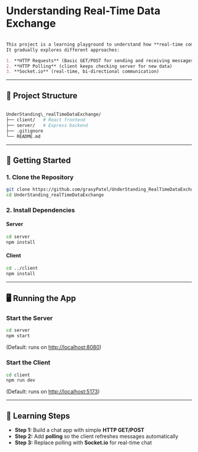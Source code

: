 


# Understanding Real-Time Data Exchange
```markdown

This project is a learning playground to understand how **real-time communication** works on the web.  
It gradually explores different approaches:

1. **HTTP Requests** (Basic GET/POST for sending and receiving messages)
2. **HTTP Polling** (client keeps checking server for new data)
3. **Socket.io** (real-time, bi-directional communication)


```
---

## 📂 Project Structure


```bash

UnderStanding\_realTimeDataExchange/
├── client/   # React frontend
├── server/   # Express backend
├── .gitignore
└── README.md

````

---

## 🚀 Getting Started

### 1. Clone the Repository
```bash
git clone https://github.com/grasyPatel/UnderStanding_RealTimeDataExchange.git
cd UnderStanding_realTimeDataExchange
````

### 2. Install Dependencies

#### Server

```bash
cd server
npm install
```

#### Client

```bash
cd ../client
npm install
```

---

## 🖥️ Running the App

### Start the Server

```bash
cd server
npm start
```

(Default: runs on [http://localhost:8080](http://localhost:8080))

### Start the Client

```bash
cd client
npm run dev
```

(Default: runs on [http://localhost:5173](http://localhost:5173))

---

## 🧩 Learning Steps

* **Step 1:** Build a chat app with simple **HTTP GET/POST**
* **Step 2:** Add **polling** so the client refreshes messages automatically
* **Step 3:** Replace polling with **Socket.io** for real-time chat

